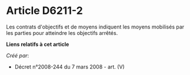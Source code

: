 # Article D6211-2

Les contrats d'objectifs et de moyens indiquent les moyens mobilisés par les parties pour atteindre les objectifs arrêtés.

**Liens relatifs à cet article**

_Créé par_:

  - Décret n°2008-244 du 7 mars 2008 - art. (V)
